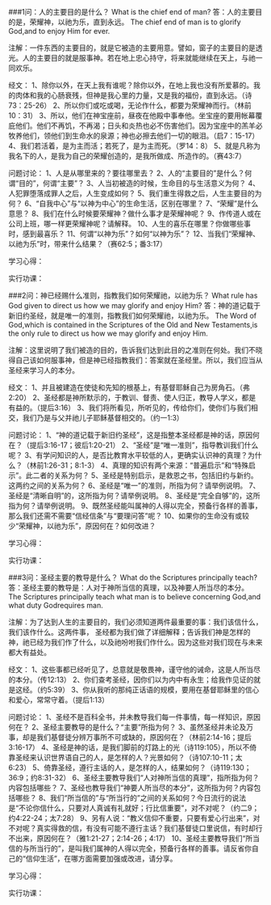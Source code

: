 ###1问：人的主要目的是什么？
What is the chief end of man?
答：人的主要目的是，荣耀神，以祂为乐，直到永远。
The chief end of man is to glorify God,and to enjoy Him for ever.

注解：一件东西的主要目的，就是它被造的主要用意。譬如，窗子的主要目的是透光。人的主要目的就是服事神。若在地上忠心持守，将来就能继续在天上，与祂一同欢乐。

经文：
1、除你以外，在天上我有谁呢？除你以外，在地上我也没有所爱慕的。我的肉体和我的心肠衰残，但神是我心里的力量，又是我的福份，直到永远。（诗73：25-26）
2、所以你们或吃或喝，无论作什么，都要为荣耀神而行。（林前10：31）
3、所以，他们在神宝座前，昼夜在他殿中事奉他。坐宝座的要用帐幕覆庇他们。他们不再饥，不再渴；日头和炎热也必不伤害他们。因为宝座中的羔羊必牧养他们，领他们到生命水的泉源；神也必擦去他们一切的眼泪。（启7：15-17）
4、我们若活着，是为主而活；若死了，是为主而死。（罗14：8）
5、就是凡称为我名下的人，是我为自己的荣耀创造的，是我所做成、所造作的。（赛43:7）

问题讨论：
1、人是从哪里来的？要往哪里去？
2、人的“主要目的”是什么？何谓“目的”，何谓“主要”？
3、人当初被造的时候，生命目的与生活意义为何？
4、人犯罪堕落成罪人之后，人生变成如何？
5、我们重生得救之后，人生主要目的为何？
6、“自我中心”与“以神为中心”的生命生活，区别在哪里？
7、“荣耀”是什么意思？
8、我们在什么时候要荣耀神？做什么事才是荣耀神呢？
9、作传道人或在公司上班，哪一样更荣耀神呢？请解释。
10、人生的喜乐在哪里？你做哪些事时，感到最喜乐？
11、何谓“以神为乐”？如何“以神为乐”？
12、当我们“荣耀神、以祂为乐”时，带来什么结果？（赛62:5；番3:17）



学习心得：

实行功课：


###2问：神已经赐什么准则，指教我们如何荣耀祂，以祂为乐？
What rule has God given to direct us how we may glorify and enjoy Him?
答：神的道记载于新旧约圣经，就是唯一的准则，指教我们如何荣耀祂，以祂为乐。
The Word of God,which is contained in the Scriptures of the Old and New Testaments,is the only rule to direct us how we may glorify and enjoy Him.

注解：这里说明了我们被造的目的，告诉我们达到此目的之准则在何处。我们不晓得自己该如何服事神，但是神已经指教我们：答案就在圣经里。所以，我们应当从圣经来学习人的本分。

经文：
1、并且被建造在使徒和先知的根基上，有基督耶稣自己为房角石。（弗2:20）
2、圣经都是神所默示的，于教训、督责、使人归正，教导人学义，都是有益的。（提后3:16）
3、我们将所看见，所听见的，传给你们，使你们与我们相交，我们乃是与父并祂儿子耶稣基督相交的。（约一1:3）

问题讨论：
1、“神的道记载于新旧约圣经”，这是指整本圣经都是神的话，原因何在？（提后3:16-17；彼后1:20-21）
2、“圣经”是“唯一准则”，指导教训我们什么呢？
3、有学问知识的人，是否比教育水平较低的人，更确实认识神的真理？为什么？（林前1:26-31；8:1-3）
4、真理的知识有两个来源：“普遍启示”和“特殊启示”。此二者的关系为何？
5、圣经是特别启示，是救恩之书，包括旧约与新约。这两约之间的关系为何？
6、圣经是“唯一”的准则，所指为何？请举例说明。
7、圣经是“清晰自明”的，这所指为何？请举例说明。
8、圣经是“完全自够”的，这所指为何？请举例说明。
9、既然圣经能叫属神的人得以完全，预备行各样的善事，那么我们还需不需要“信经信条”与“要理问答”呢？
10、如果你的生命没有或较少“荣耀神，以祂为乐”，原因何在？如何改进？



学习心得：

实行功课：



###3问：圣经主要的教导是什么？
What do the Scriptures principally teach?
答：圣经主要的教导是：人对于神所当信的真理，以及神要人所当尽的本分。
The Scriptures principally teach what man is to believe concerning God,and what duty Godrequires man.

注解：为了达到人生的主要目的，我们必须知道两件最重要的事：我们该信什么，我们该作什么。这两件事，
圣经都为我们做了详细解释；告诉我们神是怎样的神，祂已经为我们作了什么，以及祂吩咐我们作什么。因为这些对我们现在与未来都大有益处。

经文：
1、这些事都已经听见了，总意就是敬畏神，谨守他的诫命，这是人所当尽的本分。（传12:13）
2、你们查考圣经，因你们以为内中有永生；给我作见证的就是这经。（约5:39）
3、你从我听的那纯正话语的规模，要用在基督耶稣里的信心和爱心，常常守着。（提后1:13）

问题讨论：
1、圣经不是百科全书，并未教导我们每一件事情，每一样知识，原因何在？
2、圣经主要教导的是什么？“主要”所指为何？
3、虽然圣经并未论及万事，却是我们基督徒分辨万事所不可或缺的，原因何在？（林前2:14-16；提后3:16-17）
4、圣经是神的话，是我们脚前的灯路上的光（诗119:105），所以不倚靠圣经来认识世界语自己的人，是怎样的人？光景如何？（诗107:10-11；太6:23）
5、倚靠圣经，遵行主话的人，是怎样的人，结果如何？（诗119:130；36:9；约8:31-32）
6、圣经主要教导我们“人对神所当信的真理”，指所指为何？内容包括哪些？
7、圣经也教导我们“神要人所当尽的本分”，这所指为何？内容包括哪些？
8、我们“所当信的”与“所当行的”之间的关系如何？今日流行的说法是“不论你信什么，只要对人真诚有礼就好；行比信重要”，对不对呢？（约二9；约4:22-24；太7:28）
9、另有人说：“教义信仰不重要，只要有爱心行出来”，对不对呢？真实得救的信，有没有可能不遵行主话？我们基督徒口里说信，有时却行不出来，原因何在？（雅1:21-27；2:14-26；4:17）
10、圣经主要教导我们“所当信的与所当行的”，是叫我们属神的人得以完全，预备行各样的善事。请反省你自己的“信仰生活”，在哪方面需要加强或改进，请分享。


学习心得：

实行功课：






